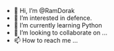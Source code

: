 - 👋 Hi, I’m @RamDorak
- 👀 I’m interested in defence.
- 🌱 I’m currently learning Python
- 💞️ I’m looking to collaborate on ...
- 📫 How to reach me ...

<!---
RamDorak/RamDorak is a ✨ special ✨ repository because its `README.md` (this file) appears on your GitHub profile.
You can click the Preview link to take a look at your changes.
--->
